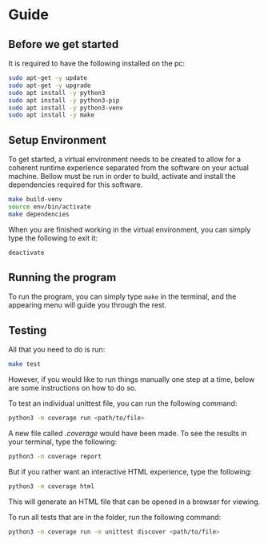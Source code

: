 # Guide
## Before we get started
It is required to have the following installed on the pc:
```bash
sudo apt-get -y update
sudo apt-get -y upgrade
sudo apt install -y python3
sudo apt install -y python3-pip
sudo apt install -y python3-venv
sudo apt install -y make
```
## Setup Environment
To get started, a virtual environment needs to be created to allow for a coherent runtime experience separated from the software on your actual machine. Bellow must be run in order to build, activate and install the dependencies required for this software.
```bash 
make build-venv
source env/bin/activate
make dependencies
```
When you are finished working in the virtual environment, you can simply type the following to exit it:
```bash
deactivate
```

## Running the program
To run the program, you can simply type `make` in the terminal, and the appearing menu will guide you through the rest.

## Testing
All that you need to do is run:
```bash
make test
```
However, if you would like to run things manually one step at a time, below are some instructions on how to do so.

To test an individual unittest file, you can run the following command:
```bash
python3 -m coverage run <path/to/file>
```
A new file called _.coverage_ would have been made. To see the results in your terminal, type the following:
```bash
python3 -m coverage report
```
But if you rather want an interactive HTML experience, type the following:
```bash
python3 -m coverage html
```
This will generate an HTML file that can be opened in a browser for viewing.

To run all tests that are in the folder, run the following command:
```bash
python3 -m coverage run -m unittest discover <path/to/file>
```
